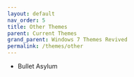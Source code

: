 ```yaml
---
layout: default
nav_order: 5
title: Other Themes
parent: Current Themes
grand_parent: Windows 7 Themes Revived
permalink: /themes/other
---
```


- Bullet Asylum

